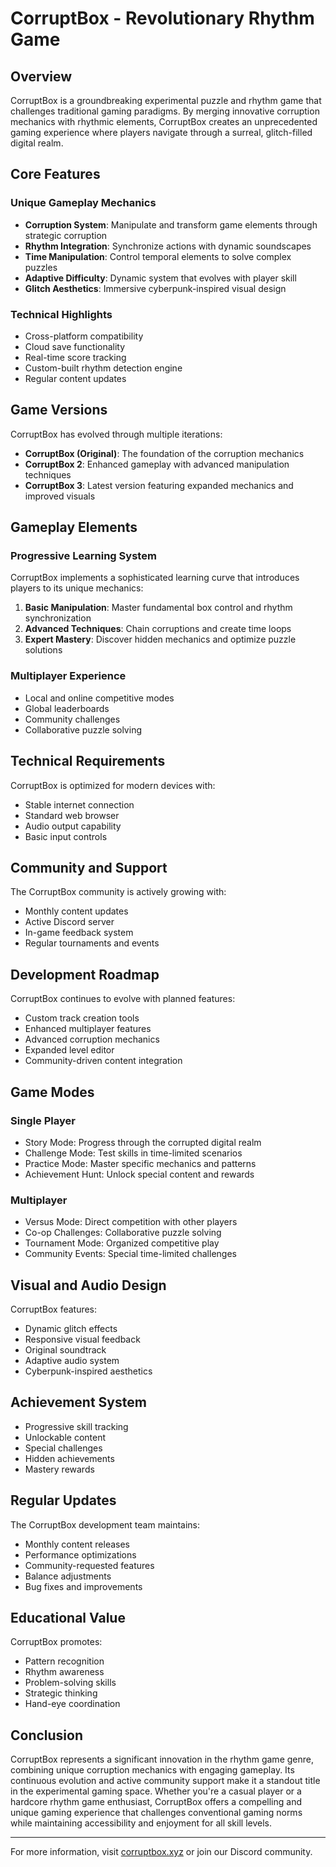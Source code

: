 # CorruptBox - Revolutionary Rhythm Game

## Overview
CorruptBox is a groundbreaking experimental puzzle and rhythm game that challenges traditional gaming paradigms. By merging innovative corruption mechanics with rhythmic elements, CorruptBox creates an unprecedented gaming experience where players navigate through a surreal, glitch-filled digital realm.

## Core Features

### Unique Gameplay Mechanics
- **Corruption System**: Manipulate and transform game elements through strategic corruption
- **Rhythm Integration**: Synchronize actions with dynamic soundscapes
- **Time Manipulation**: Control temporal elements to solve complex puzzles
- **Adaptive Difficulty**: Dynamic system that evolves with player skill
- **Glitch Aesthetics**: Immersive cyberpunk-inspired visual design

### Technical Highlights
- Cross-platform compatibility
- Cloud save functionality
- Real-time score tracking
- Custom-built rhythm detection engine
- Regular content updates

## Game Versions
CorruptBox has evolved through multiple iterations:
- **CorruptBox (Original)**: The foundation of the corruption mechanics
- **CorruptBox 2**: Enhanced gameplay with advanced manipulation techniques
- **CorruptBox 3**: Latest version featuring expanded mechanics and improved visuals

## Gameplay Elements

### Progressive Learning System
CorruptBox implements a sophisticated learning curve that introduces players to its unique mechanics:
1. **Basic Manipulation**: Master fundamental box control and rhythm synchronization
2. **Advanced Techniques**: Chain corruptions and create time loops
3. **Expert Mastery**: Discover hidden mechanics and optimize puzzle solutions

### Multiplayer Experience
- Local and online competitive modes
- Global leaderboards
- Community challenges
- Collaborative puzzle solving

## Technical Requirements
CorruptBox is optimized for modern devices with:
- Stable internet connection
- Standard web browser
- Audio output capability
- Basic input controls

## Community and Support
The CorruptBox community is actively growing with:
- Monthly content updates
- Active Discord server
- In-game feedback system
- Regular tournaments and events

## Development Roadmap
CorruptBox continues to evolve with planned features:
- Custom track creation tools
- Enhanced multiplayer features
- Advanced corruption mechanics
- Expanded level editor
- Community-driven content integration

## Game Modes

### Single Player
- Story Mode: Progress through the corrupted digital realm
- Challenge Mode: Test skills in time-limited scenarios
- Practice Mode: Master specific mechanics and patterns
- Achievement Hunt: Unlock special content and rewards

### Multiplayer
- Versus Mode: Direct competition with other players
- Co-op Challenges: Collaborative puzzle solving
- Tournament Mode: Organized competitive play
- Community Events: Special time-limited challenges

## Visual and Audio Design
CorruptBox features:
- Dynamic glitch effects
- Responsive visual feedback
- Original soundtrack
- Adaptive audio system
- Cyberpunk-inspired aesthetics

## Achievement System
- Progressive skill tracking
- Unlockable content
- Special challenges
- Hidden achievements
- Mastery rewards

## Regular Updates
The CorruptBox development team maintains:
- Monthly content releases
- Performance optimizations
- Community-requested features
- Balance adjustments
- Bug fixes and improvements

## Educational Value
CorruptBox promotes:
- Pattern recognition
- Rhythm awareness
- Problem-solving skills
- Strategic thinking
- Hand-eye coordination

## Conclusion
CorruptBox represents a significant innovation in the rhythm game genre, combining unique corruption mechanics with engaging gameplay. Its continuous evolution and active community support make it a standout title in the experimental gaming space. Whether you're a casual player or a hardcore rhythm game enthusiast, CorruptBox offers a compelling and unique gaming experience that challenges conventional gaming norms while maintaining accessibility and enjoyment for all skill levels.

---

For more information, visit [corruptbox.xyz](https://corruptbox.xyz) or join our Discord community.
